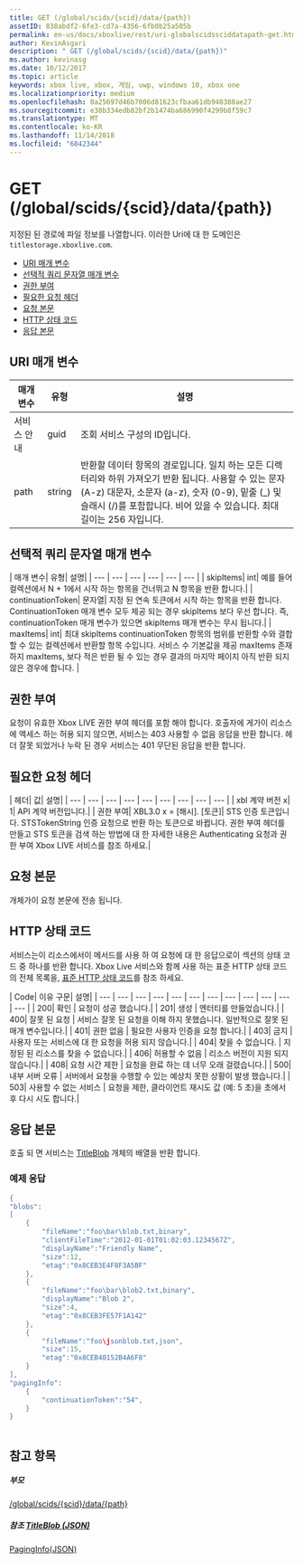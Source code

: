 ```yaml
---
title: GET (/global/scids/{scid}/data/{path})
assetID: 838abdf2-6fe3-cd7a-4356-6fb0b25a505b
permalink: en-us/docs/xboxlive/rest/uri-globalscidssciddatapath-get.html
author: KevinAsgari
description: " GET (/global/scids/{scid}/data/{path})"
ms.author: kevinasg
ms.date: 10/12/2017
ms.topic: article
keywords: xbox live, xbox, 게임, uwp, windows 10, xbox one
ms.localizationpriority: medium
ms.openlocfilehash: 0a25697d46b7006d81623cfbaa61db940388ae27
ms.sourcegitcommit: e38b334edb82bf2b1474ba686990f4299b8f59c7
ms.translationtype: MT
ms.contentlocale: ko-KR
ms.lasthandoff: 11/14/2018
ms.locfileid: "6842344"
---
```

# <a name="get-globalscidssciddatapath"></a>GET (/global/scids/{scid}/data/{path})
지정된 된 경로에 파일 정보를 나열합니다. 이러한 Uri에 대 한 도메인은 `titlestorage.xboxlive.com`.
 
  * [URI 매개 변수](#ID4EX)
  * [선택적 쿼리 문자열 매개 변수](#ID4ECB)
  * [권한 부여](#ID4EWC)
  * [필요한 요청 헤더](#ID4EDD)
  * [요청 본문](#ID4EME)
  * [HTTP 상태 코드](#ID4EZE)
  * [응답 본문](#ID4EMCAC)
 
<a id="ID4EX"></a>

 
## <a name="uri-parameters"></a>URI 매개 변수
 
| 매개 변수| 유형| 설명| 
| --- | --- | --- | 
| 서비스 안내| guid| 조회 서비스 구성의 ID입니다.| 
| path| string| 반환할 데이터 항목의 경로입니다. 일치 하는 모든 디렉터리와 하위 가져오기 반환 됩니다. 사용할 수 있는 문자 (A-z) 대문자, 소문자 (a-z), 숫자 (0-9), 밑줄 (_) 및 슬래시 (/)를 포함합니다. 비어 있을 수 있습니다. 최대 길이는 256 자입니다.| 
  
<a id="ID4ECB"></a>

 
## <a name="optional-query-string-parameters"></a>선택적 쿼리 문자열 매개 변수 
 
| 매개 변수| 유형| 설명| 
| --- | --- | --- | --- | --- | --- | 
| skipItems| int| 예를 들어 컬렉션에서 N + 1에서 시작 하는 항목을 건너뛰고 N 항목을 반환 합니다.| 
| continuationToken| 문자열| 지정 된 연속 토큰에서 시작 하는 항목을 반환 합니다. ContinuationToken 매개 변수 모두 제공 되는 경우 skipItems 보다 우선 합니다. 즉, continuationToken 매개 변수가 있으면 skipItems 매개 변수는 무시 됩니다.| 
| maxItems| int| 최대 skipItems continuationToken 항목의 범위를 반환할 수와 결합할 수 있는 컬렉션에서 반환할 항목 수입니다. 서비스 수 기본값을 제공 maxItems 존재 하지 maxItems, 보다 적은 반환 될 수 있는 경우 결과의 마지막 페이지 아직 반환 되지 않은 경우에 합니다. | 
  
<a id="ID4EWC"></a>

 
## <a name="authorization"></a>권한 부여 
 
요청이 유효한 Xbox LIVE 권한 부여 헤더를 포함 해야 합니다. 호출자에 게가이 리소스에 액세스 하는 허용 되지 않으면, 서비스는 403 사용할 수 없음 응답을 반환 합니다. 헤더 잘못 되었거나 누락 된 경우 서비스는 401 무단된 응답을 반환 합니다. 
  
<a id="ID4EDD"></a>

 
## <a name="required-request-headers"></a>필요한 요청 헤더
 
| 헤더| 값| 설명| 
| --- | --- | --- | --- | --- | --- | --- | --- | --- | 
| xbl 계약 버전 x| 1| API 계약 버전입니다.| 
| 권한 부여| XBL3.0 x = [해시]. [토큰]| STS 인증 토큰입니다. STSTokenString 인증 요청으로 반환 하는 토큰으로 바뀝니다. 권한 부여 헤더를 만들고 STS 토큰을 검색 하는 방법에 대 한 자세한 내용은 Authenticating 요청과 권한 부여 Xbox LIVE 서비스를 참조 하세요.| 
  
<a id="ID4EME"></a>

 
## <a name="request-body"></a>요청 본문 
 
개체가이 요청 본문에 전송 됩니다.
  
<a id="ID4EZE"></a>

 
## <a name="http-status-codes"></a>HTTP 상태 코드 
 
서비스는이 리소스에서이 메서드를 사용 하 여 요청에 대 한 응답으로이 섹션의 상태 코드 중 하나를 반환 합니다. Xbox Live 서비스와 함께 사용 하는 표준 HTTP 상태 코드의 전체 목록을, [표준 HTTP 상태 코드](../../additional/httpstatuscodes.md)를 참조 하세요.
 
| Code| 이유 구문| 설명| 
| --- | --- | --- | --- | --- | --- | --- | --- | --- | --- | --- | --- | 
| 200| 확인 | 요청이 성공 했습니다.| 
| 201| 생성 | 엔터티를 만들었습니다.| 
| 400| 잘못 된 요청 | 서비스 잘못 된 요청을 이해 하지 못했습니다. 일반적으로 잘못 된 매개 변수입니다.| 
| 401| 권한 없음 | 필요한 사용자 인증을 요청 합니다.| 
| 403| 금지 | 사용자 또는 서비스에 대 한 요청을 허용 되지 않습니다.| 
| 404| 찾을 수 없습니다. | 지정된 된 리소스를 찾을 수 없습니다.| 
| 406| 허용할 수 없음 | 리소스 버전이 지원 되지 않습니다.| 
| 408| 요청 시간 제한 | 요청을 완료 하는 데 너무 오래 걸렸습니다.| 
| 500| 내부 서버 오류 | 서버에서 요청을 수행할 수 있는 예상치 못한 상황이 발생 했습니다.| 
| 503| 사용할 수 없는 서비스 | 요청을 제한, 클라이언트 재시도 값 (예: 5 초)을 초에서 후 다시 시도 합니다.| 
  
<a id="ID4EMCAC"></a>

 
## <a name="response-body"></a>응답 본문
 
호출 되 면 서비스는 [TitleBlob](../../json/json-titleblob.md) 개체의 배열을 반환 합니다. 
 
<a id="ID4E1CAC"></a>

 
### <a name="sample-response"></a>예제 응답
 

```cpp
{
"blobs":
[
    {
        "fileName":"foo\bar\blob.txt,binary",
        "clientFileTime":"2012-01-01T01:02:03.1234567Z",
        "displayName":"Friendly Name",
        "size":12,
        "etag":"0x8CEB3E4F8F3A5BF"
    },
    {
        "fileName":"foo\bar\blob2.txt,binary",
        "displayName":"Blob 2",
        "size":4,
        "etag":"0x8CEB3FE57F1A142"
    },
    {
        "fileName":"foo\jsonblob.txt,json",
        "size":15,
        "etag":"0x8CEB40152B4A6F8"
    }
],
"pagingInfo":
    {
        "continuationToken":"54",
    }
}
         
```

   
<a id="ID4EGDAC"></a>

 
## <a name="see-also"></a>참고 항목
 
<a id="ID4EIDAC"></a>

 
##### <a name="parent"></a>부모  

[/global/scids/{scid}/data/{path}](uri-globalscidssciddatapath.md)

  
<a id="ID4EUDAC"></a>

 
##### <a name="reference--titleblob-jsonjsonjson-titleblobmd"></a>참조 [TitleBlob (JSON)](../../json/json-titleblob.md)

 [PagingInfo(JSON)](../../json/json-paginginfo.md)

   